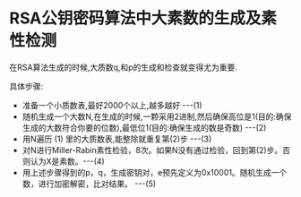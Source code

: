 # RSA公钥密码算法中大素数的生成及素性检测
在RSA算法生成的时候,大质数q,和p的生成和检查就变得尤为重要.

具体步骤:
- 准备一个小质数表,最好2000个以上,越多越好 ---(1)
- 随机生成一个大数N,在生成的时候,一颗采用2进制,然后确保高位是1(目的:确保生成的大数符合你要的位数),最低位1(目的:确保生成的数是奇数) ---(2)
- 用N遍历 (1) 里的大质数表,能整除就重复第(2)步 ---(3)
- 对N进行Miller-Rabin素性检验，8次。如果N没有通过检验，回到第(2)步。否则认为X是素数。---(4)
- 用上述步骤得到的p，q，生成密钥对，e预先定义为0x10001。随机生成一个数，进行加密解密，比对结果。 ---(5)
